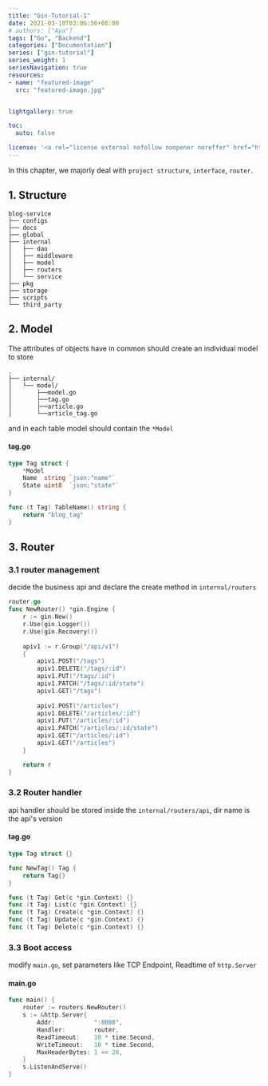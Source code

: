 ```yaml
---
title: "Gin-Tutorial-1"
date: 2021-03-10T03:06:56+08:00
# authors: ["Aya"]
tags: ["Go", "Backend"]
categories: ["Documentation"]
series: ["gin-tutorial"]
series_weight: 1
seriesNavigation: true
resources:
- name: "featured-image"
  src: "featured-image.jpg"


lightgallery: true

toc:
  auto: false

license: '<a rel="license external nofollow noopener noreffer" href="https://creativecommons.org/licenses/by-nc/4.0/" target="_blank">CC BY-NC 4.0</a>'
---
```

In this chapter, we majorly deal with `project structure`, `interface`, `router`.
<!--more-->
## 1. Structure

	blog-service
	├── configs
	├── docs
	├── global
	├── internal
	│   ├── dao
	│   ├── middleware
	│   ├── model
	│   ├── routers
	│   └── service
	├── pkg
	├── storage
	├── scripts
	└── third_party

## 2. Model

The attributes of objects have in common should create an individual model to store


	.
	├── internal/
	│   └── model/
	│       ├──model.go
	│       ├──tag.go
	│       ├──article.go
	│       └──article_tag.go

and in each table model should contain the `*Model`
#### tag.go
```go
type Tag struct {
	*Model
	Name  string `json:"name"`
	State uint8  `json:"state"`
}

func (t Tag) TableName() string {
	return "blog_tag"
}
```
## 3. Router
### 3.1 router management
decide the business api and declare the create method in `internal/routers` 
```go
router.go
func NewRouter() *gin.Engine {
	r := gin.New()
	r.Use(gin.Logger())
	r.Use(gin.Recovery())
	
	apiv1 := r.Group("/api/v1")
	{
		apiv1.POST("/tags")
		apiv1.DELETE("/tags/:id")
		apiv1.PUT("/tags/:id")
		apiv1.PATCH("/tags/:id/state")
		apiv1.GET("/tags")
		
		apiv1.POST("/articles")
		apiv1.DELETE("/articles/:id")
		apiv1.PUT("/articles/:id")
		apiv1.PATCH("/articles/:id/state")
		apiv1.GET("/articles/:id")
		apiv1.GET("/articles")
	}

	return r
}
```
### 3.2 Router handler
api handler should be stored inside the `internal/routers/api`, dir name is the api's version
#### tag.go
```go
type Tag struct {}

func NewTag() Tag {
	return Tag{}
}

func (t Tag) Get(c *gin.Context) {}
func (t Tag) List(c *gin.Context) {}
func (t Tag) Create(c *gin.Context) {}
func (t Tag) Update(c *gin.Context) {}
func (t Tag) Delete(c *gin.Context) {}
```
### 3.3 Boot access
modify `main.go`, set parameters like TCP Endpoint, Readtime of `http.Server`
#### main.go
```go
func main() {
	router := routers.NewRouter()
	s := &http.Server{
		Addr:           ":8080",
		Handler:        router,
		ReadTimeout:    10 * time.Second,
		WriteTimeout:   10 * time.Second,
		MaxHeaderBytes: 1 << 20,
	}
	s.ListenAndServe()
}
```
